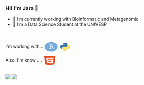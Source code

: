 ### Hi! I'm Jara 👩


- 🧬 I’m currently working with Bioinformatic and Metagenomic
- 🌱 I’m a Data Science Student at the UNIVESP 

##

<div style="display: inline_block"><br>
I'm working with...

  <img align="center" alt="Rafa-Js" height="30" width="40" src="https://raw.githubusercontent.com/devicons/devicon/master/icons/rstudio/rstudio-plain.svg">
  <img align="center" alt="Rafa-Python" height="30" width="40" src="https://raw.githubusercontent.com/devicons/devicon/master/icons/python/python-original.svg">

Also, I'm know ....
  <img align="center"  height="30" width="40" src="https://raw.githubusercontent.com/devicons/devicon/master/icons/html5/html5-original.svg">  
  
</div>

##

<div> 
 	 <a href="https://www.researchgate.net/profile/Maria-Montibeller" target="_blank"><img src="https://img.shields.io/badge/Research_Gate-00CCBB.svg?&style=for-the-badge&logo=ResearchGate&logoColor=white" target="_blank"></a>
  <a href="https://br.linkedin.com/in/mariajaramontibeller" target="_blank"><img src="https://img.shields.io/badge/-LinkedIn-%230077B5?style=for-the-badge&logo=linkedin&logoColor=white" target="_blank"></a> 
  
</div>
